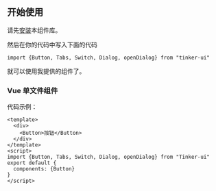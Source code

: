 ## 开始使用
请先[安装](#/doc/install)本组件库。

然后在你的代码中写入下面的代码

```
import {Button, Tabs, Switch, Dialog, openDialog} from "tinker-ui"
```

就可以使用我提供的组件了。


### Vue 单文件组件

代码示例：

```
<template>
  <div>
    <Button>按钮</Button>
  </div>
</template>
<script>
import {Button, Tabs, Switch, Dialog, openDialog} from "Tinker-ui"
export default {
  components: {Button}
}
</script>
```

